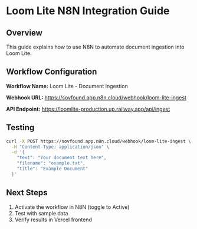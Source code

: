 # Loom Lite N8N Integration Guide

## Overview

This guide explains how to use N8N to automate document ingestion into Loom Lite.

## Workflow Configuration

**Workflow Name:** Loom Lite - Document Ingestion

**Webhook URL:** https://sovfound.app.n8n.cloud/webhook/loom-lite-ingest

**API Endpoint:** https://loomlite-production.up.railway.app/api/ingest

## Testing

```bash
curl -X POST https://sovfound.app.n8n.cloud/webhook/loom-lite-ingest \
  -H "Content-Type: application/json" \
  -d '{
    "text": "Your document text here",
    "filename": "example.txt",
    "title": "Example Document"
  }'
```

## Next Steps

1. Activate the workflow in N8N (toggle to Active)
2. Test with sample data
3. Verify results in Vercel frontend

